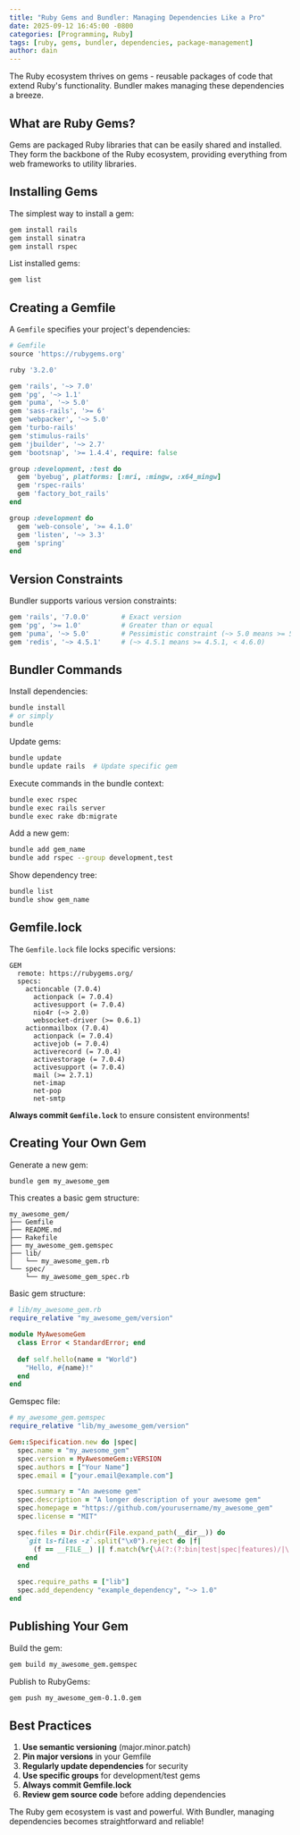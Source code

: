 ```yaml
---
title: "Ruby Gems and Bundler: Managing Dependencies Like a Pro"
date: 2025-09-12 16:45:00 -0800
categories: [Programming, Ruby]
tags: [ruby, gems, bundler, dependencies, package-management]
author: dain
---
```


The Ruby ecosystem thrives on gems - reusable packages of code that extend Ruby's functionality. Bundler makes managing these dependencies a breeze.

## What are Ruby Gems?

Gems are packaged Ruby libraries that can be easily shared and installed. They form the backbone of the Ruby ecosystem, providing everything from web frameworks to utility libraries.

## Installing Gems

The simplest way to install a gem:

```bash
gem install rails
gem install sinatra
gem install rspec
```

List installed gems:

```bash
gem list
```

## Creating a Gemfile

A `Gemfile` specifies your project's dependencies:

```ruby
# Gemfile
source 'https://rubygems.org'

ruby '3.2.0'

gem 'rails', '~> 7.0'
gem 'pg', '~> 1.1'
gem 'puma', '~> 5.0'
gem 'sass-rails', '>= 6'
gem 'webpacker', '~> 5.0'
gem 'turbo-rails'
gem 'stimulus-rails'
gem 'jbuilder', '~> 2.7'
gem 'bootsnap', '>= 1.4.4', require: false

group :development, :test do
  gem 'byebug', platforms: [:mri, :mingw, :x64_mingw]
  gem 'rspec-rails'
  gem 'factory_bot_rails'
end

group :development do
  gem 'web-console', '>= 4.1.0'
  gem 'listen', '~> 3.3'
  gem 'spring'
end
```

## Version Constraints

Bundler supports various version constraints:

```ruby
gem 'rails', '7.0.0'        # Exact version
gem 'pg', '>= 1.0'          # Greater than or equal
gem 'puma', '~> 5.0'        # Pessimistic constraint (~> 5.0 means >= 5.0, < 6.0)
gem 'redis', '~> 4.5.1'     # (~> 4.5.1 means >= 4.5.1, < 4.6.0)
```

## Bundler Commands

Install dependencies:

```bash
bundle install
# or simply
bundle
```

Update gems:

```bash
bundle update
bundle update rails  # Update specific gem
```

Execute commands in the bundle context:

```bash
bundle exec rspec
bundle exec rails server
bundle exec rake db:migrate
```

Add a new gem:

```bash
bundle add gem_name
bundle add rspec --group development,test
```

Show dependency tree:

```bash
bundle list
bundle show gem_name
```

## Gemfile.lock

The `Gemfile.lock` file locks specific versions:

```
GEM
  remote: https://rubygems.org/
  specs:
    actioncable (7.0.4)
      actionpack (= 7.0.4)
      activesupport (= 7.0.4)
      nio4r (~> 2.0)
      websocket-driver (>= 0.6.1)
    actionmailbox (7.0.4)
      actionpack (= 7.0.4)
      activejob (= 7.0.4)
      activerecord (= 7.0.4)
      activestorage (= 7.0.4)
      activesupport (= 7.0.4)
      mail (>= 2.7.1)
      net-imap
      net-pop
      net-smtp
```

**Always commit `Gemfile.lock`** to ensure consistent environments!

## Creating Your Own Gem

Generate a new gem:

```bash
bundle gem my_awesome_gem
```

This creates a basic gem structure:

```
my_awesome_gem/
├── Gemfile
├── README.md
├── Rakefile
├── my_awesome_gem.gemspec
├── lib/
│   └── my_awesome_gem.rb
└── spec/
    └── my_awesome_gem_spec.rb
```

Basic gem structure:

```ruby
# lib/my_awesome_gem.rb
require_relative "my_awesome_gem/version"

module MyAwesomeGem
  class Error < StandardError; end
  
  def self.hello(name = "World")
    "Hello, #{name}!"
  end
end
```

Gemspec file:

```ruby
# my_awesome_gem.gemspec
require_relative "lib/my_awesome_gem/version"

Gem::Specification.new do |spec|
  spec.name = "my_awesome_gem"
  spec.version = MyAwesomeGem::VERSION
  spec.authors = ["Your Name"]
  spec.email = ["your.email@example.com"]

  spec.summary = "An awesome gem"
  spec.description = "A longer description of your awesome gem"
  spec.homepage = "https://github.com/yourusername/my_awesome_gem"
  spec.license = "MIT"

  spec.files = Dir.chdir(File.expand_path(__dir__)) do
    `git ls-files -z`.split("\x0").reject do |f|
      (f == __FILE__) || f.match(%r{\A(?:(?:bin|test|spec|features)/|\.(?:git|travis|circleci)|appveyor)})
    end
  end

  spec.require_paths = ["lib"]
  spec.add_dependency "example_dependency", "~> 1.0"
end
```

## Publishing Your Gem

Build the gem:

```bash
gem build my_awesome_gem.gemspec
```

Publish to RubyGems:

```bash
gem push my_awesome_gem-0.1.0.gem
```

## Best Practices

1. **Use semantic versioning** (major.minor.patch)
2. **Pin major versions** in your Gemfile
3. **Regularly update dependencies** for security
4. **Use specific groups** for development/test gems
5. **Always commit Gemfile.lock**
6. **Review gem source code** before adding dependencies

The Ruby gem ecosystem is vast and powerful. With Bundler, managing dependencies becomes straightforward and reliable!
